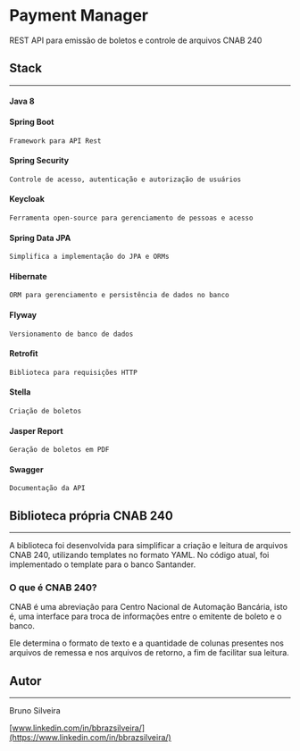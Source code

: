 # Payment Manager

REST API para emissão de boletos e controle de arquivos CNAB 240

## Stack

--------

#### Java 8
#### Spring Boot
    Framework para API Rest
#### Spring Security
    Controle de acesso, autenticação e autorização de usuários
#### Keycloak
    Ferramenta open-source para gerenciamento de pessoas e acesso
#### Spring Data JPA
    Simplifica a implementação do JPA e ORMs
#### Hibernate 
    ORM para gerenciamento e persistência de dados no banco
#### Flyway 
    Versionamento de banco de dados
#### Retrofit 
    Biblioteca para requisições HTTP
#### Stella 
    Criação de boletos
#### Jasper Report 
    Geração de boletos em PDF
#### Swagger 
    Documentação da API

## Biblioteca própria CNAB 240

--------

A biblioteca foi desenvolvida para simplificar a criação e leitura de arquivos CNAB 240, utilizando templates no formato YAML. No código atual, foi implementado o template para o banco Santander.

### O que é CNAB 240?
CNAB é uma abreviação para Centro Nacional de Automação Bancária, isto é, uma interface para troca de informações entre o emitente de boleto e o banco.

Ele determina o formato de texto e a quantidade de colunas presentes nos arquivos de remessa e nos arquivos de retorno, a fim de facilitar sua leitura.


## Autor

--------

Bruno Silveira 


[www.linkedin.com/in/bbrazsilveira/](https://www.linkedin.com/in/bbrazsilveira/)